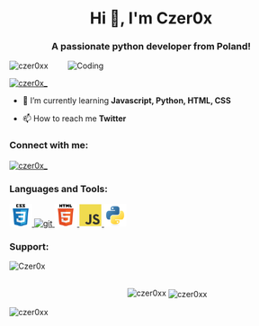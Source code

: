 <h1 align="center">Hi 👋, I'm Czer0x</h1>
<h3 align="center">A passionate python developer from Poland!</h3>
<img align="right" alt="Coding" width="400" src="http://studiopixel.in/wp-content/uploads/2017/11/senior-front-end-developer-openings-1.gif">

<p align="left"> <img src="https://komarev.com/ghpvc/?username=czer0xx&label=Profile%20views&color=0e75b6&style=flat" alt="czer0xx" /> </p>

<p align="left"> <a href="https://twitter.com/czer0x_" target="blank"><img src="https://img.shields.io/twitter/follow/czer0x_?logo=twitter&style=for-the-badge" alt="czer0x_" /></a> </p>

- 🌱 I’m currently learning **Javascript, Python, HTML, CSS**

- 📫 How to reach me **Twitter**

<h3 align="left">Connect with me:</h3>
<p align="left">
<a href="https://twitter.com/czer0x_" target="blank"><img align="center" src="https://raw.githubusercontent.com/rahuldkjain/github-profile-readme-generator/master/src/images/icons/Social/twitter.svg" alt="czer0x_" height="30" width="40" /></a>
</p>

<h3 align="left">Languages and Tools:</h3>
<p align="left"> <a href="https://www.w3schools.com/css/" target="_blank" rel="noreferrer"> <img src="https://raw.githubusercontent.com/devicons/devicon/master/icons/css3/css3-original-wordmark.svg" alt="css3" width="40" height="40"/> </a> <a href="https://git-scm.com/" target="_blank" rel="noreferrer"> <img src="https://www.vectorlogo.zone/logos/git-scm/git-scm-icon.svg" alt="git" width="40" height="40"/> </a> <a href="https://www.w3.org/html/" target="_blank" rel="noreferrer"> <img src="https://raw.githubusercontent.com/devicons/devicon/master/icons/html5/html5-original-wordmark.svg" alt="html5" width="40" height="40"/> </a> <a href="https://developer.mozilla.org/en-US/docs/Web/JavaScript" target="_blank" rel="noreferrer"> <img src="https://raw.githubusercontent.com/devicons/devicon/master/icons/javascript/javascript-original.svg" alt="javascript" width="40" height="40"/> </a> <a href="https://www.python.org" target="_blank" rel="noreferrer"> <img src="https://raw.githubusercontent.com/devicons/devicon/master/icons/python/python-original.svg" alt="python" width="40" height="40"/> </a> </p>

<h3 align="left">Support:</h3>
<p><a href="https://www.buymeacoffee.com/Czer0x"> <img align="left" src="https://cdn.buymeacoffee.com/buttons/v2/default-yellow.png" height="50" width="210" alt="Czer0x" /></a></p><br><br>

<p><img align="left" src="https://github-readme-stats.vercel.app/api/top-langs?username=czer0xx&show_icons=true&locale=en&layout=compact" alt="czer0xx" /></p>

<p>&nbsp;<img align="center" src="https://github-readme-stats.vercel.app/api?username=czer0xx&show_icons=true&locale=en" alt="czer0xx" /></p>

<p><img align="center" src="https://github-readme-streak-stats.herokuapp.com/?user=czer0xx&" alt="czer0xx" /></p>
